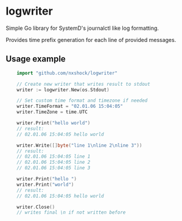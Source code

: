 # logwriter

Simple Go library for SystemD's journalctl like log formatting.

Provides time prefix generation for each line of provided messages.

## Usage example

```go
	import "github.com/nxshock/logwriter"

	// Create new writer that writes result to stdout
	writer := logwriter.New(os.Stdout)

	// Set custom time format and timezone if needed
	writer.TimeFormat = "02.01.06 15:04:05"
	writer.TimeZone = time.UTC

	writer.Print("hello world")
	// result:
	// 02.01.06 15:04:05 hello world

	writer.Write([]byte("line 1\nline 2\nline 3"))
	// result:
	// 02.01.06 15:04:05 line 1
	// 02.01.06 15:04:05 line 2
	// 02.01.06 15:04:05 line 3

	writer.Print("hello ")
	writer.Print("world")
	// result:
	// 02.01.06 15:04:05 hello world

	writer.Close()
	// writes final \n if not written before
```
